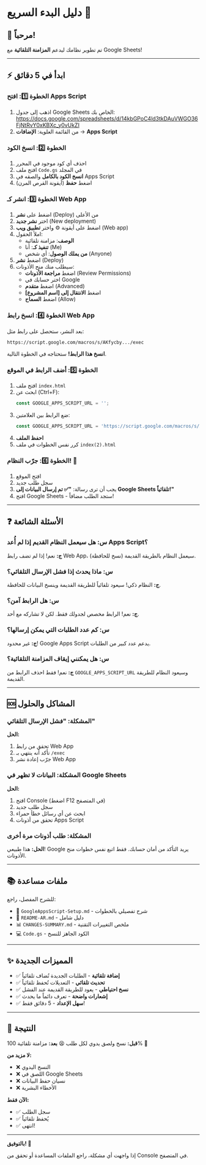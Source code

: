 # دليل البدء السريع 🚀

## 👋 مرحباً!

تم تطوير نظامك ليدعم **المزامنة التلقائية** مع Google Sheets!

---

## ⚡ ابدأ في 5 دقائق

### الخطوة 1️⃣: افتح Apps Script
1. اذهب إلى جدول Google Sheets الخاص بك: https://docs.google.com/spreadsheets/d/14kbGPoC4ld3tkDAuVWGO36FjNtRvY0xKBXc_y0vUkZI
2. من القائمة العلوية: **الإضافات** → **Apps Script**

### الخطوة 2️⃣: انسخ الكود
1. احذف أي كود موجود في المحرر
2. افتح ملف `Code.gs` في المجلد
3. **انسخ الكود بالكامل** والصقه في Apps Script
4. اضغط **حفظ** (أيقونة القرص المرن)

### الخطوة 3️⃣: انشر كـ Web App
1. اضغط على **نشر** (Deploy) من الأعلى
2. اختر **نشر جديد** (New deployment)
3. اضغط على أيقونة ⚙️ واختر **تطبيق ويب** (Web app)
4. املأ الحقول:
   - **الوصف**: مزامنة تلقائية
   - **تنفيذ كـ**: أنا (Me)
   - **من يملك الوصول**: أي شخص (Anyone)
5. اضغط **نشر** (Deploy)
6. سيطلب منك منح الأذونات:
   - اضغط **مراجعة الأذونات** (Review Permissions)
   - اختر حسابك في Google
   - اضغط **متقدم** (Advanced)
   - اضغط **الانتقال إلى [اسم المشروع]**
   - اضغط **السماح** (Allow)

### الخطوة 4️⃣: انسخ رابط Web App
بعد النشر، ستحصل على رابط مثل:
```
https://script.google.com/macros/s/AKfycby.../exec
```
**انسخ هذا الرابط!** ستحتاجه في الخطوة التالية.

### الخطوة 5️⃣: أضف الرابط في الموقع
1. افتح ملف `index.html`
2. ابحث عن (Ctrl+F):
   ```javascript
   const GOOGLE_APPS_SCRIPT_URL = '';
   ```
3. ضع الرابط بين العلامتين:
   ```javascript
   const GOOGLE_APPS_SCRIPT_URL = 'https://script.google.com/macros/s/AKfycby.../exec';
   ```
4. **احفظ الملف**
5. كرر نفس الخطوات في ملف `index(2).html`

### الخطوة 6️⃣: جرّب النظام! 🎉
1. افتح الموقع
2. سجل طلب جديد
3. يجب أن ترى رسالة: **"✅ تم إرسال البيانات إلى Google Sheets تلقائياً!"**
4. افتح Google Sheets - ستجد الطلب مضافاً!

---

## ❓ الأسئلة الشائعة

### س: هل سيعمل النظام القديم إذا لم أُعد Apps Script؟
**ج:** نعم! إذا لم تضف رابط Web App، سيعمل النظام بالطريقة القديمة (نسخ للحافظة).

### س: ماذا يحدث إذا فشل الإرسال التلقائي؟
**ج:** النظام ذكي! سيعود تلقائياً للطريقة القديمة وينسخ البيانات للحافظة.

### س: هل الرابط آمن؟
**ج:** نعم! الرابط مخصص لجدولك فقط. لكن لا تشاركه مع أحد.

### س: كم عدد الطلبات التي يمكن إرسالها؟
**ج:** غير محدود! Google Apps Script يدعم عدد كبير من الطلبات.

### س: هل يمكنني إيقاف المزامنة التلقائية؟
**ج:** نعم! فقط احذف الرابط من `GOOGLE_APPS_SCRIPT_URL` وسيعود النظام للطريقة القديمة.

---

## 🆘 المشاكل والحلول

### المشكلة: "فشل الإرسال التلقائي"
**الحل:**
1. تحقق من رابط Web App
2. تأكد أنه ينتهي بـ `/exec`
3. جرّب إعادة نشر Web App

### المشكلة: البيانات لا تظهر في Google Sheets
**الحل:**
1. افتح Console (اضغط F12 في المتصفح)
2. سجل طلب جديد
3. ابحث عن أي رسائل خطأ حمراء
4. تحقق من أذونات Apps Script

### المشكلة: طلب أذونات مرة أخرى
**الحل:**
هذا طبيعي! Google يريد التأكد من أمان حسابك. فقط اتبع نفس خطوات منح الأذونات.

---

## 📚 ملفات مساعدة

للشرح المفصل، راجع:
- 📖 `GoogleAppsScript-Setup.md` - شرح تفصيلي بالخطوات
- 📝 `README-AR.md` - دليل شامل
- 📊 `CHANGES-SUMMARY.md` - ملخص التغييرات التقنية
- 💻 `Code.gs` - الكود الجاهز للنسخ

---

## ✨ المميزات الجديدة

- ✅ **إضافة تلقائية** - الطلبات الجديدة تُضاف تلقائياً
- ✅ **تحديث تلقائي** - التعديلات تُحفظ تلقائياً
- ✅ **نسخ احتياطي** - يعود للطريقة القديمة عند الفشل
- ✅ **إشعارات واضحة** - تعرف دائماً ما يحدث
- ✅ **سهل الإعداد** - 5 دقائق فقط!

---

## 🎯 النتيجة

**قبل:** نسخ ولصق يدوي لكل طلب 😫
**بعد:** مزامنة تلقائية 100% 🎉

**لا مزيد من:**
- ❌ النسخ اليدوي
- ❌ اللصق في Google Sheets
- ❌ نسيان حفظ البيانات
- ❌ الأخطاء البشرية

**الآن فقط:**
- ✅ سجل الطلب
- ✅ يُحفظ تلقائياً
- ✅ انتهى!

---

**بالتوفيق! 🚀**

إذا واجهت أي مشكلة، راجع الملفات المساعدة أو تحقق من Console في المتصفح.
